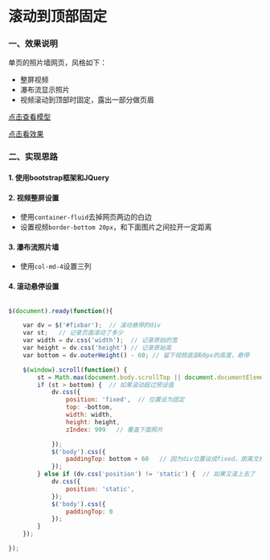 # 滚动到顶部固定
### 一、效果说明
单页的照片墙网页，风格如下：
- 整屏视频
- 瀑布流显示照片
- 视频滚动到顶部时固定，露出一部分做页眉

[点击查看模型](https://jiazhuamh.github.io/scroll-float/float.html)

[点击看效果](https://jiazhuamh.github.io/scroll-float/)

### 二、实现思路
#### 1. 使用bootstrap框架和JQuery
#### 2. 视频整屏设置
- 使用```container-fluid```去掉网页两边的白边
- 设置视频```border-bottom 20px```，和下面图片之间拉开一定距离
#### 3. 瀑布流照片墙
- 使用```col-md-4```设置三列
#### 4. 滚动悬停设置
```javascript

$(document).ready(function(){

    var dv = $('#fixbar');  // 滚动悬停的div 
    var st;   // 记录页面滚动了多少
    var width = dv.css('width');  // 记录原始的宽
    var height = dv.css('height') // 记录原始高
    var bottom = dv.outerHeight() - 60; // 留下视频底部60px的高度，悬停

    $(window).scroll(function() {
        st = Math.max(document.body.scrollTop || document.documentElement.scrollTop);
        if (st > bottom) {  // 如果滚动超过预设值
            dv.css({
                position: 'fixed',  // 位置设为固定
                top: -bottom, 
                width: width,
                height: height,
                zIndex: 999   // 覆盖下面照片

            });
            $('body').css({
                paddingTop: bottom + 60   // 因为div位置设成fixed，脱离文档流了，下面的内容会移上去，为了避免这样，设置body.padding-top填充上
            });
        } else if (dv.css('position') != 'static') {  // 如果又滚上去了
            dv.css({
                position: 'static',
            });
            $('body').css({
                paddingTop: 0
            });
        }
    });

});
```

